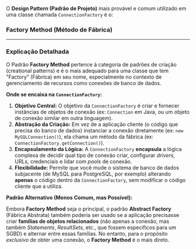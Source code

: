 O **Design Pattern (Padrão de Projeto)** mais provável e comum utilizado em uma classe chamada `ConnectionFactory` é o:

### **Factory Method (Método de Fábrica)**

---

### **Explicação Detalhada**

O Padrão **Factory Method** pertence à categoria de padrões de criação (creational patterns) e é o mais adequado para uma classe que tem "Factory" (Fábrica) em seu nome, especialmente no contexto de gerenciamento de recursos como conexões de banco de dados.

**Onde se encaixa na `ConnectionFactory`:**

1.  **Objetivo Central:** O objetivo da `ConnectionFactory` é criar e fornecer instâncias de objetos de conexão (ex: `Connection` em Java, ou um objeto de conexão similar em outra linguagem).
2.  **Abstração da Criação:** Em vez de a aplicação cliente (o código que precisa do banco de dados) instanciar a conexão diretamente (ex: `new MySQLConnection()`), ela chama um método da fábrica (ex: `ConnectionFactory.getConnection()`).
3.  **Encapsulamento da Lógica:** A `ConnectionFactory` **encapsula** a lógica complexa de decidir qual tipo de conexão criar, configurar *drivers*, URLs, credenciais e lidar com *pools* de conexão.
4.  **Flexibilidade:** Permite que você mude o sistema de banco de dados subjacente (de MySQL para PostgreSQL, por exemplo) alterando **apenas** o código dentro da `ConnectionFactory`, sem modificar o código cliente que a utiliza.

**Padrão Alternativo (Menos Comum, mas Possível):**

Embora **Factory Method** seja o principal, o padrão **Abstract Factory** (Fábrica Abstrata) também poderia ser usado se a aplicação precisasse criar **famílias de objetos relacionados** (não apenas a conexão, mas também *Statements*, *ResultSets*, etc., que fossem específicos para um SGBD) e alternar entre essas famílias. No entanto, para o propósito *exclusivo* de obter uma conexão, o **Factory Method** é o mais direto.